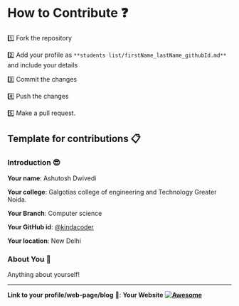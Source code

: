 # How to Contribute :question:

:one: Fork the repository

:two: Add your profile as `**students list/firstName_lastName_githubId.md**` and include your details

:three: Commit the changes

:four: Push the changes

:five: Make a pull request.

## Template for contributions :clipboard:

### Introduction :sunglasses:

**Your name**: Ashutosh Dwivedi

**Your college**: Galgotias college of engineering and Technology Greater Noida.

**Your Branch**: Computer science

**Your GitHub id**: [@kindacoder](https://github.com/kindacoder)

**Your location**: New Delhi

### About You :boy:

Anything about yourself!

---

**Link to your profile/web-page/blog** :link:: **Your Website**  **[![Awesome](https://awesome.re/badge.svg)](https://github.com)**